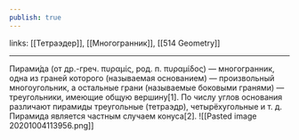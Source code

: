 ```yaml
---
publish: true
---
```

links: [[Тетраэдер]], [[Многогранник]], [[514 Geometry]]

---

Пирами́да (от др.-греч. πυραμίς, род. п. πυραμίδος) — многогранник, одна из граней которого (называемая основанием) — произвольный многоугольник, а остальные грани (называемые боковыми гранями) — треугольники, имеющие общую вершину[1]. По числу углов основания различают пирамиды треугольные (тетраэдр), четырёхугольные и т. д. Пирамида является частным случаем конуса[2].
![[Pasted image 20201004113956.png]]